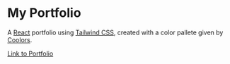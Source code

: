 # My Portfolio

A [React](https://react.dev/) portfolio using [Tailwind CSS](https://tailwindcss.com/), created with a color pallete given by [Coolors](https://coolors.co/).

[Link to Portfolio](https://main--m-y-port-fo-l-io.netlify.app/)